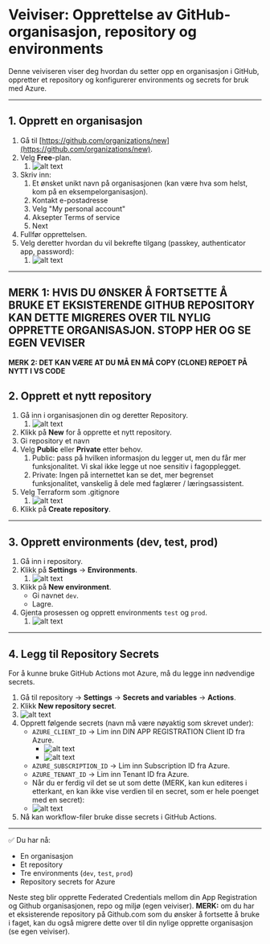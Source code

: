 # Veiviser: Opprettelse av GitHub-organisasjon, repository og environments

Denne veiviseren viser deg hvordan du setter opp en organisasjon i GitHub, oppretter et repository og konfigurerer environments og secrets for bruk med Azure.

---

## 1. Opprett en organisasjon
1. Gå til [https://github.com/organizations/new](https://github.com/organizations/new).
2. Velg **Free**-plan.
   1. ![alt text](img/freeplan.png)
3. Skriv inn:
   1. Et ønsket unikt navn på organisasjonen (kan være hva som helst, kom på en eksempelorganisasjon).
   2. Kontakt e-postadresse
   3. Velg "My personal account"
   4. Aksepter Terms of service
   5. Next
4. Fullfør opprettelsen.
5. Velg deretter hvordan du vil bekrefte tilgang (passkey, authenticator app, password):
   1. ![alt text](img/confirmaccess.png)

---

**MERK 1: HVIS DU ØNSKER Å FORTSETTE Å BRUKE ET EKSISTERENDE GITHUB REPOSITORY KAN DETTE MIGRERES OVER TIL NYLIG OPPRETTE ORGANISASJON. STOPP HER OG SE EGEN VEVISER**
---
**MERK 2: DET KAN VÆRE AT DU MÅ EN MÅ COPY (CLONE) REPOET PÅ NYTT I VS CODE**

## 2. Opprett et nytt repository
1. Gå inn i organisasjonen din og deretter Repository.
   1. ![alt text](img/newrepo.png)
2. Klikk på **New** for å opprette et nytt repository.
3. Gi repository et navn
4. Velg **Public** eller **Private** etter behov.
   1. Public: pass på hvilken informasjon du legger ut, men du får mer funksjonalitet. Vi skal ikke legge ut noe sensitiv i fagopplegget.
   2. Private: Ingen på internettet kan se det, mer begrenset funksjonalitet, vanskelig å dele med faglærer / læringsassistent.
5. Velg Terraform som .gitignore
   1. ![alt text](img/gitignore.png)
6. Klikk på **Create repository**.

---

## 3. Opprett environments (dev, test, prod)
1. Gå inn i repository.
2. Klikk på **Settings** → **Environments**.
   1. ![alt text](img/env.png)
3. Klikk på **New environment**.
   - Gi navnet `dev`.
   - Lagre.
4. Gjenta prosessen og opprett environments `test` og `prod`.
   1. ![alt text](img/envcreate.png)

---

## 4. Legg til Repository Secrets
For å kunne bruke GitHub Actions mot Azure, må du legge inn nødvendige secrets.

1. Gå til repository → **Settings** → **Secrets and variables** → **Actions**.
2. Klikk **New repository secret**.
3. ![alt text](img/actionsecrets.png)
4. Opprett følgende secrets (navn må være nøyaktig som skrevet under):
   - `AZURE_CLIENT_ID` → Lim inn DIN APP REGISTRATION Client ID fra Azure.
     - ![alt text](img/clientidgithub.png)
     - ![alt text](img/clientIDazure.png)
   - `AZURE_SUBSCRIPTION_ID` → Lim inn Subscription ID fra Azure.
   - `AZURE_TENANT_ID` → Lim inn Tenant ID fra Azure.
   - Når du er ferdig vil det se ut som dette (MERK, kan kun editeres i etterkant, en kan ikke vise verdien til en secret, som er hele poenget med en secret):
   - ![alt text](img/allsecrets.png)
5. Nå kan workflow-filer bruke disse secrets i GitHub Actions.

---

✅ Du har nå:
- En organisasjon
- Et repository
- Tre environments (`dev`, `test`, `prod`)
- Repository secrets for Azure

Neste steg blir opprette Federated Credentials mellom din App Registration og Github organisasjonen, repo og miljø (egen veiviser).
**MERK:** om du har et eksisterende repository på Github.com som du ønsker å fortsette å bruke i faget, kan du også migrere dette over til din nylige opprette organisasjon (se egen veiviser). 
